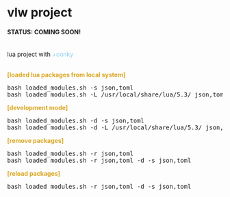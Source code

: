 # vlw project

<h4><span>STATUS: </span>COMING SOON!</h4><br />
lua project with <span style="color:skyblue;">+conky</span></br></br>

<b style="color:goldenrod;">[loaded lua packages from local system]</b>
<pre>
bash loaded_modules.sh -s json,toml
bash loaded_modules.sh -L /usr/local/share/lua/5.3/ json,toml
</pre>

<b style="color:goldenrod;">[development mode]</b>
<pre>
bash loaded_modules.sh -d -s json,toml
bash loaded_modules.sh -d -L /usr/local/share/lua/5.3/ json,toml
</pre>

<b style="color:goldenrod;">[remove packages]</b>
<pre>
bash loaded_modules.sh -r json,toml
bash loaded_modules.sh -r json,toml -d -s json,toml
</pre>

<b style="color:goldenrod;">[reload packages]</b>
<pre>
bash loaded_modules.sh -r json,toml -d -s json,toml
</pre>
